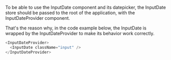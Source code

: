 To be able to use the InputDate component and its datepicker, the InputDate store should be passed to the root of the application, with the InputDateProvider component.

That's the reason why, in the code example below, the InputDate is wrapped by the InputDateProvider to make its behavior work correctly.

```js
<InputDateProvider>
  <InputDate className="input" />
</InputDateProvider>
```
